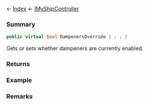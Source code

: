 ← [Index](Api-Index) ← [IMyShipController](Sandbox.ModAPI.Ingame.IMyShipController)

### Summary

```csharp
public virtual bool DampenersOverride { ; ; }
```

Gets or sets whether dampeners are currently enabled.

### Returns

### Example

### Remarks

